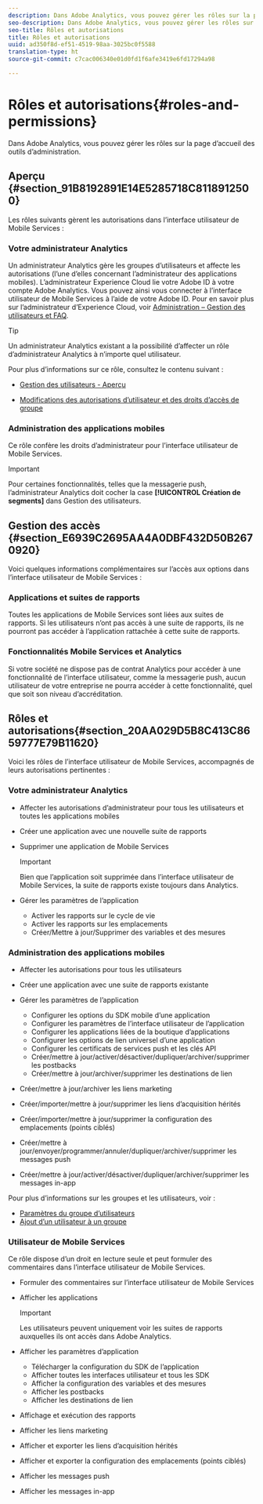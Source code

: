 ```yaml
---
description: Dans Adobe Analytics, vous pouvez gérer les rôles sur la page d’accueil des outils d’administration.
seo-description: Dans Adobe Analytics, vous pouvez gérer les rôles sur la page d’accueil des outils d’administration.
seo-title: Rôles et autorisations
title: Rôles et autorisations
uuid: ad350f8d-ef51-4519-98aa-3025bc0f5588
translation-type: ht
source-git-commit: c7cac006340e01d0fd1f6afe3419e6fd17294a98

---
```



# Rôles et autorisations{#roles-and-permissions}

Dans Adobe Analytics, vous pouvez gérer les rôles sur la page d’accueil des outils d’administration.

## Aperçu {#section_91B8192891E14E5285718C8118912500}

Les rôles suivants gèrent les autorisations dans l’interface utilisateur de Mobile Services :

### Votre administrateur Analytics

Un administrateur Analytics gère les groupes d’utilisateurs et affecte les autorisations (l’une d’elles concernant l’administrateur des applications mobiles). L’administrateur Experience Cloud lie votre Adobe ID à votre compte Adobe Analytics. Vous pouvez ainsi vous connecter à l’interface utilisateur de Mobile Services à l’aide de votre Adobe ID. Pour en savoir plus sur l’administrateur d’Experience Cloud, voir [Administration – Gestion des utilisateurs et FAQ](https://docs.adobe.com/content/help/fr-FR/core-services/interface/manage-users-and-products/admin-getting-started.html).

>[!TIP]
>
>Un administrateur Analytics existant a la possibilité d’affecter un rôle d’administrateur Analytics à n’importe quel utilisateur.

Pour plus d’informations sur ce rôle, consultez le contenu suivant :

* [Gestion des utilisateurs - Aperçu](https://docs.adobe.com/content/help/fr-FR/analytics/admin/user-product-management/user-management/users.html)

* [Modifications des autorisations d’utilisateur et des droits d’accès de groupe](https://docs.adobe.com/content/help/fr-FR/analytics/admin/user-product-management/user-management/permissions-changes.html)

### Administration des applications mobiles

Ce rôle confère les droits d’administrateur pour l’interface utilisateur de Mobile Services.

>[!IMPORTANT]
>
>Pour certaines fonctionnalités, telles que la messagerie push, l’administrateur Analytics doit cocher la case **[!UICONTROL Création de segments]** dans Gestion des utilisateurs.

## Gestion des accès {#section_E6939C2695AA4A0DBF432D50B2670920}

Voici quelques informations complémentaires sur l’accès aux options dans l’interface utilisateur de Mobile Services :

### Applications et suites de rapports

Toutes les applications de Mobile Services sont liées aux suites de rapports. Si les utilisateurs n’ont pas accès à une suite de rapports, ils ne pourront pas accéder à l’application rattachée à cette suite de rapports.

### Fonctionnalités Mobile Services et Analytics

Si votre société ne dispose pas de contrat Analytics pour accéder à une fonctionnalité de l’interface utilisateur, comme la messagerie push, aucun utilisateur de votre entreprise ne pourra accéder à cette fonctionnalité, quel que soit son niveau d’accréditation.

## Rôles et autorisations{#section_20AA029D5B8C413C8659777E79B11620}

Voici les rôles de l’interface utilisateur de Mobile Services, accompagnés de leurs autorisations pertinentes :

### Votre administrateur Analytics

* Affecter les autorisations d’administrateur pour tous les utilisateurs et toutes les applications mobiles
* Créer une application avec une nouvelle suite de rapports
* Supprimer une application de Mobile Services

   >[!IMPORTANT]
   >
   >Bien que l’application soit supprimée dans l’interface utilisateur de Mobile Services, la suite de rapports existe toujours dans Analytics.

* Gérer les paramètres de l’application

   * Activer les rapports sur le cycle de vie
   * Activer les rapports sur les emplacements
   * Créer/Mettre à jour/Supprimer des variables et des mesures

### Administration des applications mobiles

* Affecter les autorisations pour tous les utilisateurs
* Créer une application avec une suite de rapports existante
* Gérer les paramètres de l’application

   * Configurer les options du SDK mobile d’une application
   * Configurer les paramètres de l’interface utilisateur de l’application
   * Configurer les applications liées de la boutique d’applications
   * Configurer les options de lien universel d’une application
   * Configurer les certificats de services push et les clés API
   * Créer/mettre à jour/activer/désactiver/dupliquer/archiver/supprimer les postbacks
   * Créer/mettre à jour/archiver/supprimer les destinations de lien

* Créer/mettre à jour/archiver les liens marketing
* Créer/importer/mettre à jour/supprimer les liens d’acquisition hérités
* Créer/importer/mettre à jour/supprimer la configuration des emplacements (points ciblés)
* Créer/mettre à jour/envoyer/programmer/annuler/dupliquer/archiver/supprimer les messages push
* Créer/mettre à jour/activer/désactiver/dupliquer/archiver/supprimer les messages in-app

Pour plus d’informations sur les groupes et les utilisateurs, voir :

* [Paramètres du groupe d’utilisateurs](https://docs.adobe.com/content/help/fr-FR/analytics/admin/user-product-management/user-groups/groups.html)
* [Ajout d’un utilisateur à un groupe](https://docs.adobe.com/content/help/fr-FR/analytics/admin/user-product-management/user-management/t-add-user-to-group.html)

### Utilisateur de Mobile Services

Ce rôle dispose d’un droit en lecture seule et peut formuler des commentaires dans l’interface utilisateur de Mobile Services.

* Formuler des commentaires sur l’interface utilisateur de Mobile Services
* Afficher les applications

   >[!IMPORTANT]
   >
   >Les utilisateurs peuvent uniquement voir les suites de rapports auxquelles ils ont accès dans Adobe Analytics.

* Afficher les paramètres d’application

   * Télécharger la configuration du SDK de l’application
   * Afficher toutes les interfaces utilisateur et tous les SDK
   * Afficher la configuration des variables et des mesures
   * Afficher les postbacks
   * Afficher les destinations de lien

* Affichage et exécution des rapports
* Afficher les liens marketing
* Afficher et exporter les liens d’acquisition hérités
* Afficher et exporter la configuration des emplacements (points ciblés)
* Afficher les messages push
* Afficher les messages in-app

